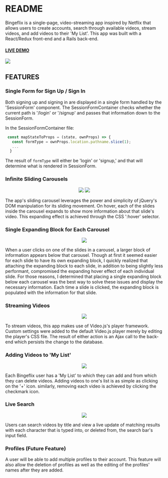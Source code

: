 # README
Bingeflix is a single-page, video-streaming app inspired by Netflix that allows users to create accounts, search through available videos, stream videos, and add videos to their 'My List'. This app was built with a React/Redux front-end and a Rails back-end.

#### [LIVE DEMO](https://bingeflix.herokuapp.com/#/)
![](https://i.imgur.com/FUo8WKB.png)


## FEATURES
### Single Form for Sign Up / Sign In
Both signing up and signing in are displayed in a single form handled by the 'SessionForm' component. The SessionFormContainer checks whether the current path is '/login' or '/signup' and passes that information down to the SessionForm.

In the SessionFormContainer file:
```javascript
 const mapStateToProps = (state, ownProps) => {
   const formType = ownProps.location.pathname.slice(1);
   ...
  }
```
The result of `formType` will either be 'login' or 'signup,' and that will determine what is rendered in SessionForm.


### Infinite Sliding Carousels
<p align="center">
  <img style="display: inline-block;" src="https://media.giphy.com/media/xTht9ZnURmuoQEGzrW/giphy.gif"/>
  <img style="display: inline-block;" src="https://media.giphy.com/media/xUOwGjLI9dTuhhT62Q/giphy.gif"/>
</p>
The app's sliding carousel leverages the power and simplicity of jQuery's DOM manipulation for its sliding movement. On hover, each of the slides inside the carousel expands to show more information about that slide's video. This expanding effect is achieved through the CSS ':hover' selector.


### Single Expanding Block for Each Carousel
<p align="center">
  <img src="https://i.imgur.com/4okIOeH.jpg"/>
</p>
When a user clicks on one of the slides in a carousel, a larger block of information appears below that carousel. Though at first it seemed easier for each slide to have its own expanding block, I quickly realized that attaching the expanding block to each slide, in addition to being slightly less performant, compromised the expanding hover effect of each individual slide. For those reasons, I determined that placing a single expanding block below each carousel was the best way to solve these issues and display the necessary information. Each time a slide is clicked, the expanding block is populated with the information for that slide.


### Streaming Videos
<p align="center">
  <img src="https://media.giphy.com/media/3o7WIQ6CpsslxL4Lq8/giphy.gif"/>
</p>
To stream videos, this app makes use of Video.js's player framework. Custom settings were added to the default Video.js player merely by editing the player's CSS file. The result of either action is an Ajax call to the back-end which persists the change to the database.


### Adding Videos to 'My List'
<p align="center">
<img src="https://media.giphy.com/media/xThtax25Itb2mixHVK/giphy.gif"/>
</p>
Each Bingeflix user has a 'My List' to which they can add and from which they can delete videos. Adding videos to one's list is as simple as clicking on the '+' icon. similarly, removing each video is achieved by clicking the checkmark icon.



### Live Search
<p align="center">
  <img src="https://media.giphy.com/media/3ohs4p9LMXYBptIapW/giphy.gif"/>
</p>
Users can search videos by title and view a live update of matching results with each character that is typed into, or deleted from, the search bar's input field.

### Profiles (Future Feature)
A user will be able to add multiple profiles to their account. This feature will also allow the deletion of profiles as well as the editing of the profiles' names after they are added.
